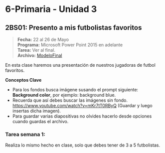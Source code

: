 # 6-Primaria - Unidad 3

<div class="currentTheme">

## 2BS01: Presento a mis futbolistas favoritos

> **Fecha:** 22 al 26 de Mayo<br> **Programa:** Microsoft Power Point 2015 en adelante<br> **Tarea:** Ver al final.<br> **Archivo:** [ModeloFinal](https://github.com/israelcueva/colegio-docs/blob/abfb8c8b77d71b431792fbd8799761c615517537/docs/6-primaria/archivos/Unidad3/6TOPRIM-2BS01.pdff ':include :type=code')

En esta clase haremos una presentación de nuestros jugadoras de futbol favoritos.

**Conceptos Clave**

- Para los fondos busca imágene susando el prompt siguiente: **Background color**, por ejemplo: background blue.
- Recuerda que así debes buscar las imágenes sin fondo. https://www.youtube.com/watch?v=mKr7tT0RByQ (Guardar y luego insertas dicha imagen).
- Para guardar varias diapositivas no olvides hacerlo desde opciones cuando guardas el archivo.


### Tarea semana 1:

Realiza lo mismo hecho en clase, solo que debes tener de 3 a 5 futbolistas.

</div>